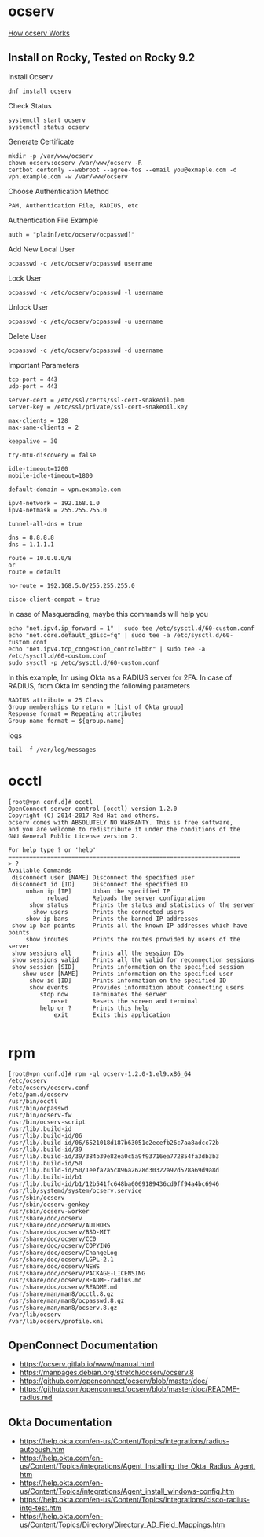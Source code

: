 # ocserv
[How ocserv Works](https://ocserv.gitlab.io/www/technical.html)

## Install on Rocky, Tested on Rocky 9.2


Install Ocserv
```
dnf install ocserv
```

Check Status
```
systemctl start ocserv
systemctl status ocserv
```

Generate Certificate
```
mkdir -p /var/www/ocserv
chown ocserv:ocserv /var/www/ocserv -R
certbot certonly --webroot --agree-tos --email you@exmaple.com -d vpn.example.com -w /var/www/ocserv
```

Choose Authentication Method
```
PAM, Authentication File, RADIUS, etc
```
Authentication File Example
```
auth = "plain[/etc/ocserv/ocpasswd]"
```
Add New Local User
```
ocpasswd -c /etc/ocserv/ocpasswd username
```

Lock User
```
ocpasswd -c /etc/ocserv/ocpasswd -l username
```

Unlock User

```
ocpasswd -c /etc/ocserv/ocpasswd -u username
```

Delete User
```
ocpasswd -c /etc/ocserv/ocpasswd -d username
```

Important Parameters
```
tcp-port = 443
udp-port = 443

server-cert = /etc/ssl/certs/ssl-cert-snakeoil.pem
server-key = /etc/ssl/private/ssl-cert-snakeoil.key

max-clients = 128
max-same-clients = 2

keepalive = 30

try-mtu-discovery = false

idle-timeout=1200
mobile-idle-timeout=1800

default-domain = vpn.example.com

ipv4-network = 192.168.1.0
ipv4-netmask = 255.255.255.0

tunnel-all-dns = true

dns = 8.8.8.8
dns = 1.1.1.1

route = 10.0.0.0/8
or 
route = default

no-route = 192.168.5.0/255.255.255.0

cisco-client-compat = true
```

In case of Masquerading, maybe this commands will help you
```
echo "net.ipv4.ip_forward = 1" | sudo tee /etc/sysctl.d/60-custom.conf
echo "net.core.default_qdisc=fq" | sudo tee -a /etc/sysctl.d/60-custom.conf
echo "net.ipv4.tcp_congestion_control=bbr" | sudo tee -a /etc/sysctl.d/60-custom.conf
sudo sysctl -p /etc/sysctl.d/60-custom.conf
```


In this example, Im using Okta as a RADIUS server for 2FA.
In case of RADIUS, from Okta Im sending the following parameters
```
RADIUS attribute = 25 Class
Group memberships to return = [List of Okta group]
Response format = Repeating attributes
Group name format = ${group.name}
```

logs

```
tail -f /var/log/messages
```

# occtl
```
[root@vpn conf.d]# occtl
OpenConnect server control (occtl) version 1.2.0
Copyright (C) 2014-2017 Red Hat and others.
ocserv comes with ABSOLUTELY NO WARRANTY. This is free software,
and you are welcome to redistribute it under the conditions of the
GNU General Public License version 2.

For help type ? or 'help'
==================================================================
> ?
Available Commands
 disconnect user [NAME] Disconnect the specified user
 disconnect id [ID]     Disconnect the specified ID
     unban ip [IP]      Unban the specified IP
           reload       Reloads the server configuration
      show status       Prints the status and statistics of the server
       show users       Prints the connected users
     show ip bans       Prints the banned IP addresses
 show ip ban points     Prints all the known IP addresses which have points
     show iroutes       Prints the routes provided by users of the server
 show sessions all      Prints all the session IDs
 show sessions valid    Prints all the valid for reconnection sessions
 show session [SID]     Prints information on the specified session
    show user [NAME]    Prints information on the specified user
      show id [ID]      Prints information on the specified ID
      show events       Provides information about connecting users
         stop now       Terminates the server
            reset       Resets the screen and terminal
         help or ?      Prints this help
             exit       Exits this application


```

# rpm
```
[root@vpn conf.d]# rpm -ql ocserv-1.2.0-1.el9.x86_64
/etc/ocserv
/etc/ocserv/ocserv.conf
/etc/pam.d/ocserv
/usr/bin/occtl
/usr/bin/ocpasswd
/usr/bin/ocserv-fw
/usr/bin/ocserv-script
/usr/lib/.build-id
/usr/lib/.build-id/06
/usr/lib/.build-id/06/6521018d187b63051e2ecefb26c7aa8adcc72b
/usr/lib/.build-id/39
/usr/lib/.build-id/39/384b39e82ea0c5a9f93716ea772854fa3db3b3
/usr/lib/.build-id/50
/usr/lib/.build-id/50/1eefa2a5c896a2628d30322a92d528a69d9a8d
/usr/lib/.build-id/b1
/usr/lib/.build-id/b1/12b541fc648ba6069189436cd9ff94a4bc6946
/usr/lib/systemd/system/ocserv.service
/usr/sbin/ocserv
/usr/sbin/ocserv-genkey
/usr/sbin/ocserv-worker
/usr/share/doc/ocserv
/usr/share/doc/ocserv/AUTHORS
/usr/share/doc/ocserv/BSD-MIT
/usr/share/doc/ocserv/CC0
/usr/share/doc/ocserv/COPYING
/usr/share/doc/ocserv/ChangeLog
/usr/share/doc/ocserv/LGPL-2.1
/usr/share/doc/ocserv/NEWS
/usr/share/doc/ocserv/PACKAGE-LICENSING
/usr/share/doc/ocserv/README-radius.md
/usr/share/doc/ocserv/README.md
/usr/share/man/man8/occtl.8.gz
/usr/share/man/man8/ocpasswd.8.gz
/usr/share/man/man8/ocserv.8.gz
/var/lib/ocserv
/var/lib/ocserv/profile.xml

```


## OpenConnect Documentation
* https://ocserv.gitlab.io/www/manual.html
* https://manpages.debian.org/stretch/ocserv/ocserv.8
* https://github.com/openconnect/ocserv/blob/master/doc/
* https://github.com/openconnect/ocserv/blob/master/doc/README-radius.md


## Okta Documentation

* https://help.okta.com/en-us/Content/Topics/integrations/radius-autopush.htm
* https://help.okta.com/en-us/Content/Topics/integrations/Agent_Installing_the_Okta_Radius_Agent.htm
* https://help.okta.com/en-us/Content/Topics/integrations/Agent_install_windows-config.htm
* https://help.okta.com/en-us/Content/Topics/integrations/cisco-radius-intg-test.htm
* https://help.okta.com/en-us/Content/Topics/Directory/Directory_AD_Field_Mappings.htm

